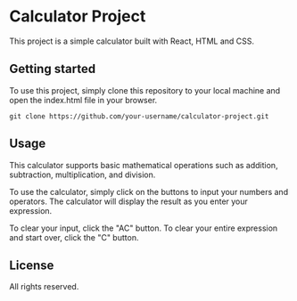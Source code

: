 # Calculator Project
This project is a simple calculator built with React, HTML and CSS.

## Getting started
To use this project, simply clone this repository to your local machine and open the index.html file in your browser.

` git clone https://github.com/your-username/calculator-project.git `


## Usage
This calculator supports basic mathematical operations such as addition, subtraction, multiplication, and division.

To use the calculator, simply click on the buttons to input your numbers and operators. The calculator will display the result as you enter your expression.

To clear your input, click the "AC" button. To clear your entire expression and start over, click the "C" button.

## License
All rights reserved.
